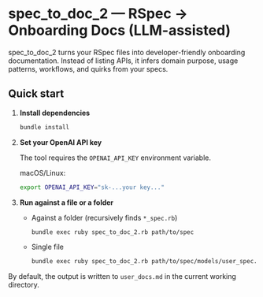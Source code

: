 # spec_to_doc_2 — RSpec → Onboarding Docs (LLM-assisted)

spec_to_doc_2 turns your RSpec files into developer-friendly onboarding documentation. Instead of listing APIs, it infers domain purpose, usage patterns, workflows, and quirks from your specs.

## Quick start

1. **Install dependencies**
   ```bash
   bundle install
   ```

2. **Set your OpenAI API key**

   The tool requires the `OPENAI_API_KEY` environment variable.

   macOS/Linux:
   ```bash
   export OPENAI_API_KEY="sk-...your key..."
   ```

3. **Run against a file or a folder**
   - Against a folder (recursively finds `*_spec.rb`)
     ```bash
     bundle exec ruby spec_to_doc_2.rb path/to/spec
     ```

   - Single file
     ```bash
     bundle exec ruby spec_to_doc_2.rb path/to/spec/models/user_spec.rb
     ```

By default, the output is written to `user_docs.md` in the current working directory.